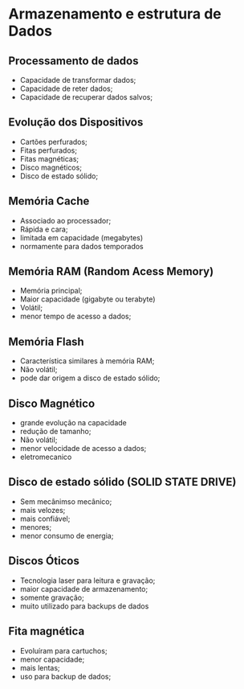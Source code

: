 
# Armazenamento e estrutura de Dados


## Processamento de dados 

- Capacidade de transformar dados;
- Capacidade de reter dados;
- Capacidade de recuperar dados salvos;


## Evolução dos Dispositivos

- Cartões perfurados; 
- Fitas perfurados; 
- Fitas magnéticas;
- Disco magnéticos;
- Disco de estado sólido;


## Memória Cache

- Associado ao processador;
- Rápida e cara;
- limitada em capacidade (megabytes)
- normamente para dados temporados 


## Memória RAM (Random Acess Memory)

- Memória principal;
- Maior capacidade (gigabyte ou terabyte)
- Volátil;
- menor tempo de acesso a dados;

## Memória Flash 

- Característica similares à memória RAM;
- Não volátil;
- pode dar origem a disco de estado sólido;


## Disco Magnético

- grande evolução na capacidade 
- redução de tamanho;
- Não volátil;
- menor velocidade de acesso a dados;
- eletromecanico 


## Disco de estado sólido (SOLID STATE DRIVE)

- Sem mecânimso mecânico;
- mais velozes;
- mais confiável;
- menores;
- menor consumo de energia;


## Discos Óticos 

- Tecnologia laser para leitura e gravação;
- maior capacidade de armazenamento;
- somente gravação; 
- muito utilizado para backups de dados 


## Fita magnética 

- Evoluíram para cartuchos;
- menor capacidade;
- mais lentas;
- uso para backup de dados;




